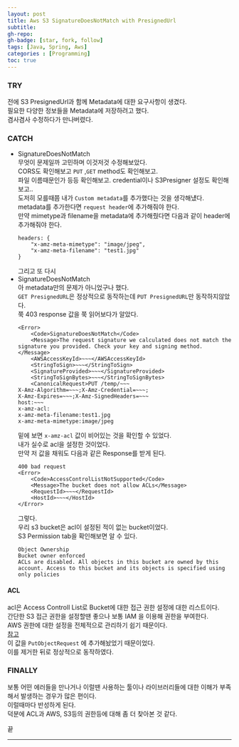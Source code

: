 ```yaml
---
layout: post 
title: Aws S3 SignatureDoesNotMatch with PresignedUrl
subtitle: 
gh-repo: 
gh-badge: [star, fork, follow]
tags: [Java, Spring, Aws]
categories : [Programming]
toc: true
---
```



### TRY
전에 S3 PresignedUrl과 함께 Metadata에 대한 요구사항이 생겼다.  
필요한 다양한 정보들을 Metadata에 저장하려고 했다.  
겸사겸사 수정하다가 만나버렸다.  

### CATCH

* SignatureDoesNotMatch  
    무엇이 문제일까 고민하며 이것저것 수정해보았다.  
    CORS도 확인해보고 `PUT` ,`GET` method도 확인해보고.  
    파일 이름때문인가 등등 확인해보고.  credential이나 S3Presigner 설정도 확인해보고..  
    도저히 모를때쯤 내가 `Custom metadata`를 추가했다는 것을 생각해넀다.  
    metadata를 추가한다면 `request header`에 추가해줘야 한다.   
    만약 mimetype과 filename을 metadata에 추가해줬다면 다음과 같이 header에 추가해줘야 한다.  
    ```
    headers: {
        "x-amz-meta-mimetype": "image/jpeg",
        "x-amz-meta-filename": "test1.jpg"
    }
    ```  
    그리고 또 다시  
* SignatureDoesNotMatch  
    아 metadata만의 문제가 아니었구나 했다.  
    `GET PresignedURL`은 정상적으로 동작하는데 `PUT PresignedURL`만 동작하지않았다.  
    쭉 403 response 값을 쭉 읽어보다가 알았다.
    ```
    <Error>
        <Code>SignatureDoesNotMatch</Code>
        <Message>The request signature we calculated does not match the signature you provided. Check your key and signing method.</Message>
        <AWSAccessKeyId>~~~</AWSAccessKeyId>
        <StringToSign>~~~</StringToSign>
        <SignatureProvided>~~~</SignatureProvided>
        <StringToSignBytes>~~~</StringToSignBytes>
        <CanonicalRequest>PUT /temp/~~~
    X-Amz-Algorithm=~~~;X-Amz-Credential=~~~;
    X-Amz-Expires=~~~;X-Amz-SignedHeaders=~~~
    host:~~~
    x-amz-acl:
    x-amz-meta-filename:test1.jpg
    x-amz-meta-mimetype:image/jpeg
    ```  
    밑에 보면 `x-amz-acl` 값이 비어있는 것을 확인할 수 있었다.  
    내가 실수로 acl을 설정한 것이었다.  
    만약 저 값을 채워도 다음과 같은 Response를 받게 된다.  
    ```
    400 bad request
    <Error>
        <Code>AccessControlListNotSupported</Code>
        <Message>The bucket does not allow ACLs</Message>
        <RequestId>~~~</RequestId>
        <HostId>~~~</HostId>
    </Error>
    ```
    그렇다.  
    우리 s3 bucket은 acl이 설정된 적이 없는 bucket이었다.  
    S3 Permission tab을 확인해보면 알 수 있다.  
    ```
    Object Ownership
    Bucket owner enforced
    ACLs are disabled. All objects in this bucket are owned by this account. Access to this bucket and its objects is specified using only policies
    ```

#### ACL  
acl은 Access Controll List로 Bucket에 대한 접근 권한 설정에 대한 리스트이다.  
간단한 S3 접근 권한을 설정할땐 좋으나 보통 IAM 을 이용해 권한을 부여한다.  
AWS 권한에 대한 설정을 전체적으로 관리하기 쉽기 때문이다.  
[참고](https://binaryguy.tech/aws/s3/iam-policies-vs-s3-policies-vs-s3-bucket-acls/)  
이 값을 `PutObjectRequest` 에 추가해놨었기 때문이었다.  
이를 제거한 뒤로 정상적으로 동작하였다.  

### FINALLY

보통 어떤 에러들을 만나거나 이럴땐 사용하는 툴이나 라이브러리들에 대한 이해가 부족해서 발생하는 경우가 많은 편이다.  
이럴때마다 반성하게 된다.  
덕분에 ACL과 AWS, S3등의 권한등에 대해 좀 더 찾아본 것 같다.  

끝

---
